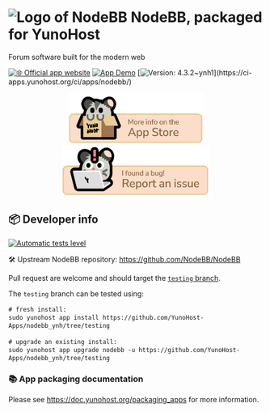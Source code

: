 <!--
N.B.: This README was automatically generated by <https://github.com/YunoHost/apps_tools/blob/main/readme_generator>
It shall NOT be edited by hand.
-->

<h1>
  <img src="https://raw.githubusercontent.com/YunoHost/apps/main/logos/nodebb.png" width="32px" alt="Logo of NodeBB">
  NodeBB, packaged for YunoHost
</h1>

Forum software built for the modern web

[![🌐 Official app website](https://img.shields.io/badge/Official_app_website-darkgreen?style=for-the-badge)](https://nodebb.org)
[![App Demo](https://img.shields.io/badge/App_Demo-blue?style=for-the-badge)](https://try.nodebb.org)
[![Version: 4.3.2~ynh1](https://img.shields.io/badge/Version-4.3.2~ynh1-rgba(0,150,0,1)?style=for-the-badge)](https://ci-apps.yunohost.org/ci/apps/nodebb/)

<div align="center">
<a href="https://apps.yunohost.org/app/nodebb"><img height="100px" src="https://github.com/YunoHost/yunohost-artwork/raw/refs/heads/main/badges/neopossum-badges/badge_more_info_on_the_appstore.svg"/></a>
<a href="https://github.com/YunoHost-Apps/nodebb_ynh/issues"><img height="100px" src="https://github.com/YunoHost/yunohost-artwork/raw/refs/heads/main/badges/neopossum-badges/badge_report_an_issue.svg"/></a>
</div>

## 📦 Developer info

[![Automatic tests level](https://apps.yunohost.org/badge/cilevel/nodebb)](https://ci-apps.yunohost.org/ci/apps/nodebb/)

🛠️ Upstream NodeBB repository: <https://github.com/NodeBB/NodeBB>

Pull request are welcome and should target the [`testing` branch](https://github.com/YunoHost-Apps/nodebb_ynh/tree/testing).

The `testing` branch can be tested using:
```
# fresh install:
sudo yunohost app install https://github.com/YunoHost-Apps/nodebb_ynh/tree/testing

# upgrade an existing install:
sudo yunohost app upgrade nodebb -u https://github.com/YunoHost-Apps/nodebb_ynh/tree/testing
```

### 📚 App packaging documentation

Please see <https://doc.yunohost.org/packaging_apps> for more information.